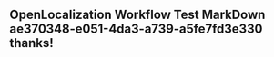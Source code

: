<properties
ms.topic="hero-topic"
ms.test1="hero-topic"
ms.test2="test"/>


## OpenLocalization Workflow Test MarkDown ae370348-e051-4da3-a739-a5fe7fd3e330 thanks!



<!--HONumber=Aug16_HO3-->


